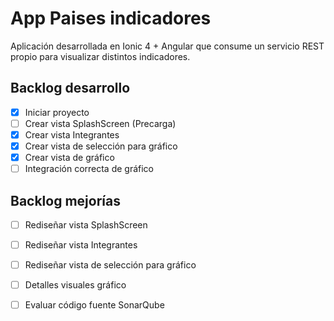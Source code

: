 # App Paises indicadores
Aplicación desarrollada en Ionic 4 + Angular que consume un servicio REST propio para visualizar distintos indicadores.

## Backlog desarrollo
- [X] Iniciar proyecto
- [ ] Crear vista SplashScreen (Precarga)
- [X] Crear vista Integrantes
- [X] Crear vista de selección para gráfico
- [X] Crear vista de gráfico
- [ ] Integración correcta de gráfico

## Backlog mejorías
- [ ] Rediseñar vista SplashScreen
- [ ] Rediseñar vista Integrantes
- [ ] Rediseñar vista de selección para gráfico
- [ ] Detalles visuales gráfico
- [ ] Evaluar código fuente SonarQube



